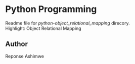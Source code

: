 # Python Programming

Readme file for *python-object_relational_mapping* direcory.  
Highlight: Object Relational Mapping 

## Author

Reponse Ashimwe
